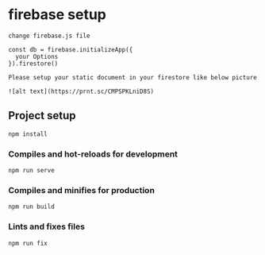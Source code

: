 # firebase setup

```
change firebase.js file

const db = firebase.initializeApp({
  your Options
}).firestore()

Please setup your static document in your firestore like below picture

![alt text](https://prnt.sc/CMPSPKLniD8S)
```

## Project setup
```
npm install
```

### Compiles and hot-reloads for development
```
npm run serve
```

### Compiles and minifies for production
```
npm run build
```


### Lints and fixes files
```
npm run fix
```


